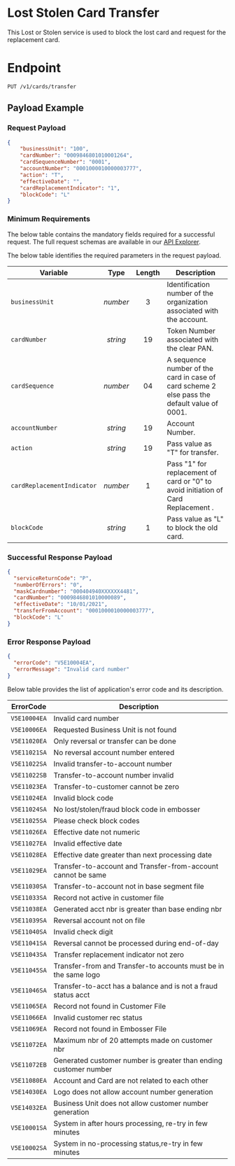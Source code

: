 # Lost Stolen Card Transfer

This Lost or Stolen service is used to block the lost card and request for the replacement card.


# Endpoint
`PUT /v1/cards/transfer`


## Payload Example

### Request Payload

```json
{
    "businessUnit": "100",
    "cardNumber": "0009846801010001264",
    "cardSequenceNumber": "0001",
    "accountNumber": "0001000010000003777",
    "action": "T",
    "effectiveDate": "",
    "cardReplacementIndicator": "1",
    "blockCode": "L"    
}
```

### Minimum Requirements
The below table contains the mandatory fields required for a successful request. The full request schemas are available in our [API Explorer](../api/?type=patch&path=/v1/card/activate).

The below table identifies the required parameters in the request payload.

| Variable | Type | Length | Description |
| -------- | :--: | :------------: | ------------------ |
| `businessUnit` | *number* | 3 | Identification number of the organization associated with the account. |
| `cardNumber` | *string* | 19 | Token Number associated with the clear PAN. | 
| `cardSequence` | *number* | 04 | A sequence number of the card in case of card scheme 2 else pass the default value of 0001. | 
| `accountNumber` | *string* | 19 | Account Number. |
| `action` | *string* | 19 | Pass value as "T" for transfer. |
| `cardReplacementIndicator` | *number* | 1 |  Pass "1" for replacement of card or "0" to avoid initiation of Card Replacement . |
| `blockCode` | *string* | 1 | Pass value as "L" to block the old card. |



### Successful Response Payload

```json
{
  "serviceReturnCode": "P",
  "numberOfErrors": "0",
  "maskCardnumber": "000404940XXXXXX4481",
  "cardNumber": "0009846801010000089",
  "effectiveDate": "10/01/2021",
  "transferFromAccount": "0001000010000003777",
  "blockCode": "L"
}
```

### Error Response Payload

```json
{
  "errorCode": "V5E10004EA",
  "errorMessage": "Invalid card number"  
}
```
Below table provides the list of application's error code and its description. 

| ErrorCode |  Description |
| --------  | ------------------ |
|`V5E10004EA` |	Invalid card number|
|`V5E10006EA` |	Requested Business Unit is not found| 
|`V5E11020EA` |	Only reversal or transfer can be done|
|`V5E11021SA` |	No reversal account number entered|
|`V5E11022SA` |	Invalid transfer-to-account number|
|`V5E11022SB` |	Transfer-to-account number invalid|
|`V5E11023EA` | Transfer-to-customer cannot be zero|
|`V5E11024EA` |	Invalid block code|
|`V5E11024SA` |	No lost/stolen/fraud block code in embosser|
|`V5E11025SA` |	Please check block codes|
|`V5E11026EA` |	Effective date not numeric|
|`V5E11027EA` |	Invalid effective date|
|`V5E11028EA` |	Effective date greater than next processing date|
|`V5E11029EA` |	Transfer-to-account and Transfer-from-account cannot be same|
|`V5E11030SA` |	Transfer-to-account not in base segment file|
|`V5E11033SA` |	Record not active in customer file|
|`V5E11038EA` |	Generated acct nbr is greater than base ending nbr|
|`V5E11039SA` |	Reversal account not on file|
|`V5E11040SA` |	Invalid check digit|
|`V5E11041SA` |	Reversal cannot be processed during end-of-day|
|`V5E11043SA` |	Transfer replacement indicator not zero|
|`V5E11045SA` |	Transfer-from and Transfer-to accounts must be in the same logo| 
|`V5E11046SA` |	Transfer-to-acct has a balance and is not a fraud status acct|
|`V5E11065EA` |	Record not found in Customer File|
|`V5E11066EA` |	Invalid customer rec status|
|`V5E11069EA` |	Record not found in Embosser File| 
|`V5E11072EA` |	Maximum nbr of 20 attempts made on customer nbr|
|`V5E11072EB` |	Generated customer number is greater than ending customer number| 
|`V5E11080EA` |	Account and Card are not related to each other|
|`V5E14030EA` |	Logo does not allow account number generation|
|`V5E14032EA` |	Business Unit does not allow customer number generation|
|`V5E10001SA` |	System in after hours processing, re-try in few minutes|
|`V5E10002SA` |	System in no-processing status,re-try in few minutes|